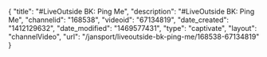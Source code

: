 {
    "title": "#LiveOutside BK: Ping Me",
    "description": "#LiveOutside BK: Ping Me",
    "channelid": "168538",
    "videoid": "67134819",
    "date_created": "1412129632",
    "date_modified": "1469577431",
    "type": "captivate",
    "layout": "channelVideo",
    "url": "\/jansport\/liveoutside-bk-ping-me\/168538-67134819"
}